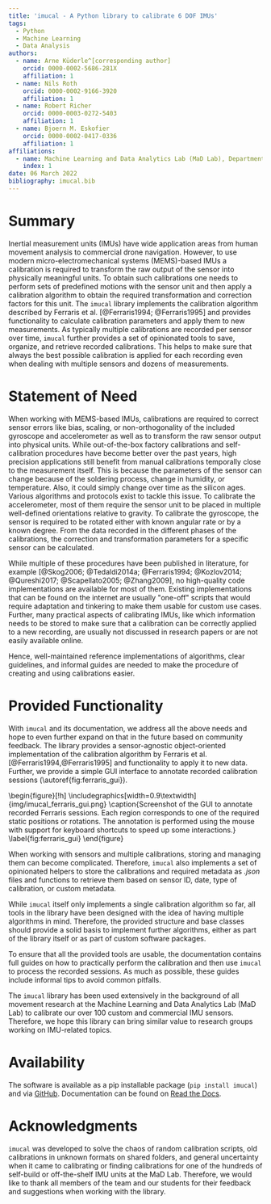 ```yaml
---
title: 'imucal - A Python library to calibrate 6 DOF IMUs'  
tags:
  - Python
  - Machine Learning
  - Data Analysis
authors:
  - name: Arne Küderle^[corresponding author]   
    orcid: 0000-0002-5686-281X  
    affiliation: 1
  - name: Nils Roth
    orcid: 0000-0002-9166-3920
    affiliation: 1
  - name: Robert Richer  
    orcid: 0000-0003-0272-5403  
    affiliation: 1
  - name: Bjoern M. Eskofier  
    orcid: 0000-0002-0417-0336  
    affiliation: 1
affiliations:
  - name: Machine Learning and Data Analytics Lab (MaD Lab), Department Artificial Intelligence in Biomedical Engineering (AIBE), Friedrich-Alexander-Universität Erlangen-Nürnberg (FAU)  
    index: 1
date: 06 March 2022
bibliography: imucal.bib
---
```


# Summary

Inertial measurement units (IMUs) have wide application areas from human movement analysis to commercial drone navigation.
However, to use modern micro-electromechanical systems (MEMS)-based IMUs a calibration is required to transform the raw output of the sensor into physically meaningful units.
To obtain such calibrations one needs to perform sets of predefined motions with the sensor unit and then apply a calibration algorithm to obtain the required transformation and correction factors for this unit.
The `imucal` library implements the calibration algorithm described by Ferraris et al. [@Ferraris1994; @Ferraris1995] and provides functionality to calculate calibration parameters and apply them to new measurements.
As typically multiple calibrations are recorded per sensor over time, `imucal` further provides a set of opinionated tools to save, organize, and retrieve recorded calibrations.
This helps to make sure that always the best possible calibration is applied for each recording even when dealing with multiple sensors and dozens of measurements.

# Statement of Need

When working with MEMS-based IMUs, calibrations are required to correct sensor errors like bias, scaling, or non-orthogonality of the included gyroscope and accelerometer as well as to transform the raw sensor output into physical units.
While out-of-the-box factory calibrations and self-calibration procedures have become better over the past years, high precision applications still benefit from manual calibrations temporally close to the measurement itself.
This is because the parameters of the sensor can change because of the soldering process, change in humidity, or temperature. Also, it could simply change over time as the silicon ages.
Various algorithms and protocols exist to tackle this issue. To calibrate the accelerometer, most of them require the sensor unit to be placed in multiple well-defined orientations relative to gravity. To calibrate the gyroscope, the sensor is required to be rotated either with known angular rate or by a known degree.
From the data recorded in the different phases of the calibrations, the correction and transformation parameters for a specific sensor can be calculated.

While multiple of these procedures have been published in literature, for example [@Skog2006; @Tedaldi2014a; @Ferraris1994; @Kozlov2014; @Qureshi2017; @Scapellato2005; @Zhang2009], no high-quality code implementations are available for most of them.
Existing implementations that can be found on the internet are usually "one-off" scripts that would require adaptation and tinkering to make them usable for custom use cases.
Further, many practical aspects of calibrating IMUs, like which information needs to be stored to make sure that a calibration can be correctly applied to a new recording, are usually not discussed in research papers or are not easily available online.

Hence, well-maintained reference implementations of algorithms, clear guidelines, and informal guides are needed to make the procedure of creating and using calibrations easier.

# Provided Functionality

With `imucal` and its documentation, we address all the above needs and hope to even further expand on that in the future based on community feedback.
The library provides a sensor-agnostic object-oriented implementation of the calibration algorithm by Ferraris et al. [@Ferraris1994,@Ferraris1995] and functionality to apply it to new data.
Further, we provide a simple GUI interface to annotate recorded calibration sessions (\autoref{fig:ferraris_gui}).

\begin{figure}[!h]
\includegraphics[width=0.9\textwidth]{img/imucal_ferraris_gui.png}
\caption{Screenshot of the GUI to annotate recorded Ferraris sessions.
Each region corresponds to one of the required static positions or rotations.
The annotation is performed using the mouse with support for keyboard shortcuts to speed up some interactions.}
\label{fig:ferraris_gui}
\end{figure}

When working with sensors and multiple calibrations, storing and managing them can become complicated.
Therefore, `imucal` also implements a set of opinionated helpers to store the calibrations and required metadata as _.json_ files and functions to retrieve them based on sensor ID, date, type of calibration, or custom metadata.

While `imucal` itself only implements a single calibration algorithm so far, all tools in the library have been designed with the idea of having multiple algorithms in mind.
Therefore, the provided structure and base classes should provide a solid basis to implement further algorithms, either as part of the library itself or as part of custom software packages.

To ensure that all the provided tools are usable, the documentation contains full guides on how to practically perform the calibration and then use `imucal` to process the recorded sessions.
As much as possible, these guides include informal tips to avoid common pitfalls.

The `imucal` library has been used extensively in the background of all movement research at the Machine Learning and Data Analytics Lab (MaD Lab) to calibrate our over 100 custom and commercial IMU sensors.
Therefore, we hope this library can bring similar value to research groups working on IMU-related topics.  

# Availability

The software is available as a pip installable package (`pip install imucal`) and via [GitHub](https://github.com/mad-lab-fau/imucal).
Documentation can be found on [Read the Docs](https://imucal.readthedocs.io/).

# Acknowledgments

`imucal` was developed to solve the chaos of random calibration scripts, old calibrations in unknown formats on shared folders, and general uncertainty when it came to calibrating or finding calibrations for one of the hundreds of self-build or off-the-shelf IMU units at the MaD Lab.
Therefore, we would like to thank all members of the team and our students for their feedback and suggestions when working with the library.
